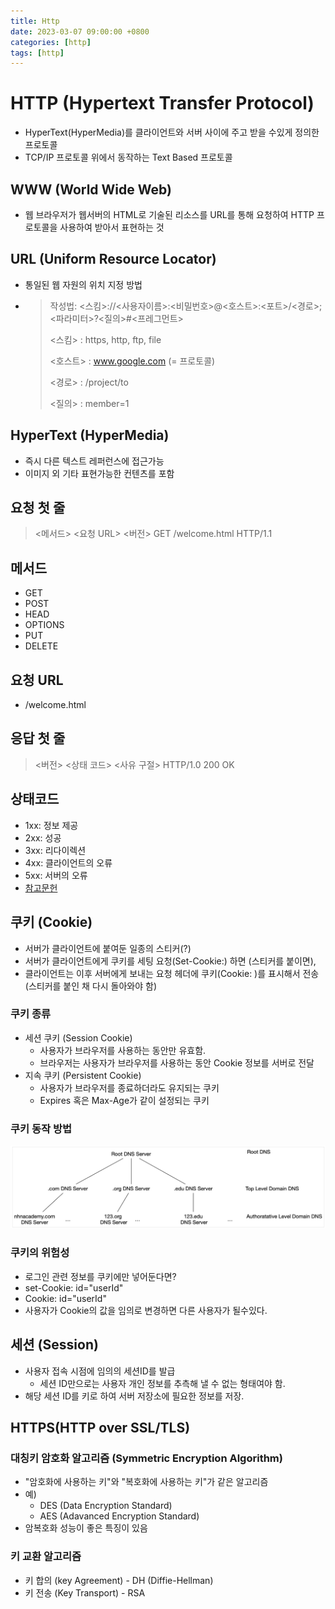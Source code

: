 ```yaml
---
title: Http
date: 2023-03-07 09:00:00 +0800
categories: [http]
tags: [http]
---
```


# HTTP (Hypertext Transfer Protocol)
- HyperText(HyperMedia)를 클라이언트와 서버 사이에 주고 받을 수있게 정의한 프로토콜
- TCP/IP 프로토콜 위에서 동작하는 Text Based 프로토콜

## WWW (World Wide Web)
- 웹 브라우저가 웹서버의 HTML로 기술된 리소스를 URL를 통해 요청하여 HTTP 프로토콜을 사용하여 받아서 표현하는 것

## URL (Uniform Resource Locator)
- 통일된 웹 자원의 위치 지정 방법
- > 작성법: <스킴>://<사용자이름>:<비밀번호>@<호스트>:<포트>/<경로>;<파라미터>?<질의>#<프레그먼트>
  >
  > <스킴> : https, http, ftp, file
  >
  > <호스트> : www.google.com (= 프로토콜)
  >
  > <경로> : /project/to
  >
  > <질의> : member=1

## HyperText (HyperMedia)
- 즉시 다른 텍스트 레퍼런스에 접근가능
- 이미지 외 기타 표현가능한 컨텐츠를 포함

## 요청 첫 줄

> <메서드> <요청 URL> <버전>
> GET /welcome.html HTTP/1.1

## 메서드
- GET
- POST
- HEAD
- OPTIONS
- PUT
- DELETE

## 요청 URL
- /welcome.html

## 응답 첫 줄

> <버전> <상태 코드> <사유 구절>
> HTTP/1.0 200 OK

## 상태코드
- 1xx: 정보 제공
- 2xx: 성공
- 3xx: 리다이렉션
- 4xx: 클라이언트의 오류
- 5xx: 서버의 오류
- [참고문헌](https://ko.wikipedia.org/wiki/HTTP_%EC%83%81%ED%83%9C_%EC%BD%94%EB%93%9C)

## 쿠키 (Cookie)

- 서버가 클라이언트에 붙여둔 일종의 스티커(?)
- 서버가 클라이언트에게 쿠키를 세팅 요청(Set-Cookie:) 하면 (스티커를 붙이면),
- 클라이언트는 이후 서버에게 보내는 요청 헤더에 쿠키(Cookie: )를 표시해서 전송 (스티커를 붙인 채 다시 돌아와야 함)

### 쿠키 종류

- 세션 쿠키 (Session Cookie)
  - 사용자가 브라우저를 사용하는 동안만 유효함.
  - 브라우저는 사용자가 브라우저를 사용하는 동안 Cookie 정보를 서버로 전달
- 지속 쿠키 (Persistent Cookie)
  - 사용자가 브라우저를 종료하더라도 유지되는 쿠키
  - Expires 혹은 Max-Age가 같이 설정되는 쿠키

### 쿠키 동작 방법

<img src="/images/layout/2.png">

### 쿠키의 위험성

- 로그인 관련 정보를 쿠키에만 넣어둔다면?
- set-Cookie: id="userId"
- Cookie: id="userId"
- 사용자가 Cookie의 값을 임의로 변경하면 다른 사용자가 될수있다.

## 세션 (Session)

- 사용자 접속 시점에 임의의 세션ID를 발급
  - 세션 ID만으로는 사용자 개인 정보를 추측해 낼 수 없는 형태여야 함.
- 해당 세션 ID를 키로 하여 서버 저장소에 필요한 정보를 저장.

## HTTPS(HTTP over SSL/TLS)

### 대칭키 암호화 알고리즘 (Symmetric Encryption Algorithm)

- "암호화에 사용하는 키"와 "복호화에 사용하는 키"가 같은 알고리즘
- 예)
  - DES (Data Encryption Standard)
  - AES (Adavanced Encryption Standard)
- 암복호화 성능이 좋은 특징이 있음

### 키 교환 알고리즘
- 키 합의 (key Agreement) - DH (Diffie-Hellman)
- 키 전송 (Key Transport) - RSA

